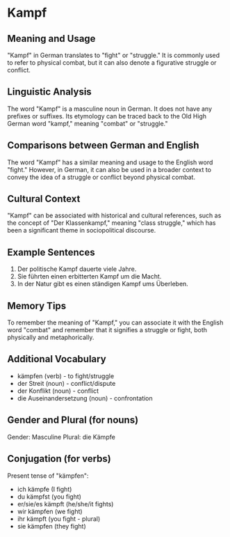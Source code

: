 # Kampf
## Meaning and Usage
"Kampf" in German translates to "fight" or "struggle." It is commonly used to refer to physical combat, but it can also denote a figurative struggle or conflict.

## Linguistic Analysis
The word "Kampf" is a masculine noun in German. It does not have any prefixes or suffixes. Its etymology can be traced back to the Old High German word "kampf," meaning "combat" or "struggle."

## Comparisons between German and English
The word "Kampf" has a similar meaning and usage to the English word "fight." However, in German, it can also be used in a broader context to convey the idea of a struggle or conflict beyond physical combat.

## Cultural Context
"Kampf" can be associated with historical and cultural references, such as the concept of "Der Klassenkampf," meaning "class struggle," which has been a significant theme in sociopolitical discourse.

## Example Sentences
1. Der politische Kampf dauerte viele Jahre.
2. Sie führten einen erbitterten Kampf um die Macht.
3. In der Natur gibt es einen ständigen Kampf ums Überleben.

## Memory Tips
To remember the meaning of "Kampf," you can associate it with the English word "combat" and remember that it signifies a struggle or fight, both physically and metaphorically.

## Additional Vocabulary
- kämpfen (verb) - to fight/struggle
- der Streit (noun) - conflict/dispute
- der Konflikt (noun) - conflict
- die Auseinandersetzung (noun) - confrontation

## Gender and Plural (for nouns)
Gender: Masculine
Plural: die Kämpfe

## Conjugation (for verbs)
Present tense of "kämpfen":
- ich kämpfe (I fight)
- du kämpfst (you fight)
- er/sie/es kämpft (he/she/it fights)
- wir kämpfen (we fight)
- ihr kämpft (you fight - plural)
- sie kämpfen (they fight)